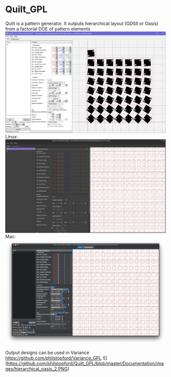 # Quilt_GPL
Quilt is a pattern generator. It outputs hierarchical layout (GDSII or Oasis) from a factorial DOE of pattern elements
![](https://github.com/philstopford/Quilt_GPL/blob/master/Documentation/images/versions/2.3_pattern_extents.png)
Linux:
![](https://github.com/philstopford/Quilt_GPL/blob/master/Documentation/images/Quilt220Gtk_patt.png)
Mac:
![](https://github.com/philstopford/Quilt_GPL/blob/master/Documentation/images/Quilt220Mac_patt.png)

Output designs can be used in Variance https://github.com/philstopford/Variance_GPL
![] (https://github.com/philstopford/Quilt_GPL/blob/master/Documentation/images/hierarchical_oasis_2.PNG)

